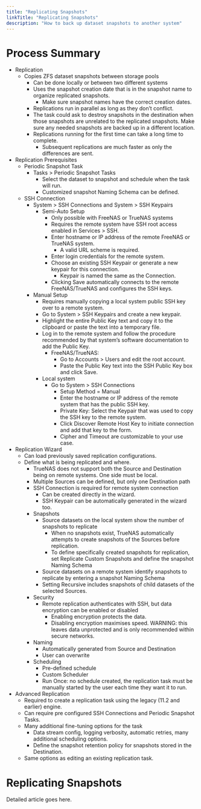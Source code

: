 ```yaml
---
title: "Replicating Snapshots"
linkTitle: "Replicating Snapshots"
description: "How to back up dataset snapshots to another system"
---
```


# Process Summary

* Replication
  * Copies ZFS dataset snapshots between storage pools
    * Can be done locally or between two different systems
    * Uses the snapshot creation date that is in the snapshot name to organize replicated snapshots.
      * Make sure snapshot names have the correct creation dates.
    * Replications run in parallel as long as they don’t conflict.
    * The task could ask to destroy snapshots in the destination when those snapshots are unrelated to the replicated snapshots. Make sure any needed snapshots are backed up in a different location.
    * Replications running for the first time can take a long time to complete.
      * Subsequent replications are much faster as only the differences are sent.
* Replication Prerequisites
  * Periodic Snapshot Task
    * Tasks > Periodic Snapshot Tasks
      * Select the dataset to snapshot and schedule when the task will run.
      * Customized snapshot Naming Schema can be defined.
  * SSH Connection
    * System > SSH Connections and System > SSH Keypairs
      * Semi-Auto Setup
        * Only possible with FreeNAS or TrueNAS systems
        * Requires the remote system have SSH root access enabled in Services > SSH.
        * Enter hostname or IP address of the remote FreeNAS or TrueNAS system.
          * A valid URL scheme is required.
        * Enter login credentials for the remote system.
        * Choose an existing SSH Keypair or generate a new keypair for this connection.
          * Keypair is named the same as the Connection.
        * Clicking Save automatically connects to the remote FreeNAS/TrueNAS and configures the SSH keys.
     * Manual Setup
       * Requires manually copying a local system public SSH key over to a remote system.
       * Go to System > SSH Keypairs and create a new keypair.
       * Highlight the entire Public Key text and copy it to the clipboard or paste the text into a temporary file.
       * Log in to the remote system and follow the procedure recommended by that system’s software documentation to add the Public Key.
         * FreeNAS/TrueNAS:
           * Go to Accounts > Users and edit the root account.
           * Paste the Public Key text into the SSH Public Key box and click Save.
       * Local system
         * Go to System > SSH Connections
           * Setup Method = Manual
           * Enter the hostname or IP address of the remote system that has the public SSH key.
           * Private Key: Select the Keypair that was used to copy the SSH key to the remote system.
           * Click Discover Remote Host Key to initiate connection and add that key to the form.
           * Cipher and Timeout are customizable to your use case.
* Replication Wizard
  * Can load previously saved replication configurations.
  * Define what is being replicated and where.
    * TrueNAS does not support both the Source and Destination being on remote systems. One side must be local.
    * Multiple Sources can be defined, but only one Destination path
    * SSH Connection is required for remote system connection
      * Can be created directly in the wizard.
      * SSH Keypair can be automatically generated in the wizard too.
    * Snapshots
      * Source datasets on the local system show the number of snapshots to replicate
        * When no snapshots exist, TrueNAS automatically attempts to create snapshots of the Sources before replication.
        * To define specifically created snapshots for replication, set Replicate Custom Snapshots and define the snapshot Naming Schema
      * Source datasets on a remote system identify snapshots to replicate by entering a snapshot Naming Schema
      * Setting Recursive includes snapshots of child datasets of the selected Sources.
    * Security
      * Remote replication authenticates with SSH, but data encryption can be enabled or disabled
        * Enabling encryption protects the data.
        * Disabling encryption maximises speed. WARNING: this leaves data unprotected and is only recommended within secure networks.
    * Naming
      * Automatically generated from Source and Destination
      * User can overwrite
    * Scheduling
      * Pre-defined schedule
      * Custom Scheduler
      * Run Once: no schedule created, the replication task must be manually started by the user each time they want it to run.
* Advanced Replication
  * Required to create a replication task using the legacy (11.2 and earlier) engine.
  * Can require pre configured SSH Connections and Periodic Snapshot Tasks.
  * Many additional fine-tuning options for the task
    * Data stream config, logging verbosity, automatic retries, many additional scheduling options.
    * Define the snapshot retention policy for snapshots stored in the Destination.
  * Same options as editing an existing replication task.

# Replicating Snapshots

Detailed article goes here.
